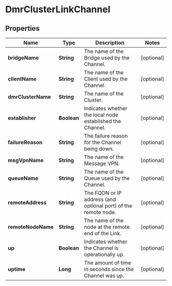 
# DmrClusterLinkChannel

## Properties
Name | Type | Description | Notes
------------ | ------------- | ------------- | -------------
**bridgeName** | **String** | The name of the Bridge used by the Channel. |  [optional]
**clientName** | **String** | The name of the Client used by the Channel. |  [optional]
**dmrClusterName** | **String** | The name of the Cluster. |  [optional]
**establisher** | **Boolean** | Indicates whether the local node established the Channel. |  [optional]
**failureReason** | **String** | The failure reason for the Channel being down. |  [optional]
**msgVpnName** | **String** | The name of the Message VPN. |  [optional]
**queueName** | **String** | The name of the Queue used by the Channel. |  [optional]
**remoteAddress** | **String** | The FQDN or IP address (and optional port) of the remote node. |  [optional]
**remoteNodeName** | **String** | The name of the node at the remote end of the Link. |  [optional]
**up** | **Boolean** | Indicates whether the Channel is operationally up. |  [optional]
**uptime** | **Long** | The amount of time in seconds since the Channel was up. |  [optional]



